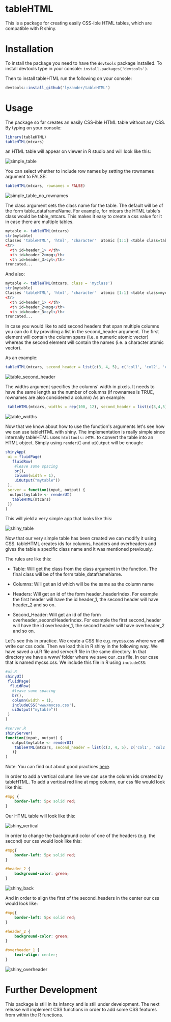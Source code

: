 # tableHTML

This is a package for creating easily CSS-ible HTML tables, which are compatible with R shiny.

# Installation

To install the package you need to have the `devtools` package installed. To install devtools type in your console: `install.packages('devtools')`.

Then to install tableHTML run the following on your console:

```R
devtools::install_github('lyzander/tableHTML')
```

# Usage

The package so far creates an easily CSS-ible HTML table without any CSS. By typing on your console:

```R
library(tableHTML)
tableHTML(mtcars)
```

an HTML table will appear on viewer in R studio and will look like this:

![simple_table](https://github.com/LyzandeR/tableHTML/blob/master/readme_files/simple_table.PNG)

You can select whether to include row names by setting the rownames argument to FALSE:

```R
tableHTML(mtcars, rownames = FALSE)
```

![simple_table_no_rownames](https://github.com/LyzandeR/tableHTML/blob/master/readme_files/table_no_rownames.PNG)

The class argument sets the class name for the table. The default will be of the form table_dataframeName. For example, for mtcars the HTML table's class would be table_mtcars. This makes it easy to create a css value for it in case there are multiple tables.

```R
mytable <- tableHTML(mtcars)
str(mytable)
Classes 'tableHTML', 'html', 'character'  atomic [1:1] <table class=table_mtcars border=1 style="border-collapse: collapse;">
<tr>
  <th id=header_1> </th>
  <th id=header_2>mpg</th>
  <th id=header_3>cyl</th>
truncated...
```
And also:

```R
mytable <- tableHTML(mtcars, class = 'myclass')
str(mytable)
Classes 'tableHTML', 'html', 'character'  atomic [1:1] <table class=myclass border=1 style="border-collapse: collapse;">
<tr>
  <th id=header_1> </th>
  <th id=header_2>mpg</th>
  <th id=header_3>cyl</th>
truncated...
```

In case you would like to add second headers that span multiple columns you can do it by providing a list in the second_header argument. The first element will contain the column spans (i.e. a numeric atomic vector) whereas the second element will contain the names (i.e. a character atomic vector).

As an example:

```R
tableHTML(mtcars, second_header = list(c(3, 4, 5), c('col1', 'col2', 'col3')))
```

![table_second_header](https://github.com/LyzandeR/tableHTML/blob/master/readme_files/table_second_headers.PNG)

The widths argument specifies the columns' width in pixels. It needs to have the same length as the number of columns (if rownames is TRUE, rownames are also considered a column) As an example:

```R
 tableHTML(mtcars, widths = rep(100, 12), second_header = list(c(3,4,5), c('col1', 'col2', 'col3')))
```
![table_widths]()


Now that we know about how to use the function's arguments let's see how we can use tableHTML with shiny. The implementation is really simple since internally tableHTML uses `htmltools::HTML` to convert the table into an HTML object. Simply using `renderUI` and `uiOutput` will be enough:

```R
shinyApp(
 ui = fluidPage(
   fluidRow(
    #leave some spacing
    br(),
    column(width = 1),
    uiOutput("mytable"))
 ), 
 server = function(input, output) {
  output$mytable <- renderUI( 
   tableHTML(mtcars)
 )}
)
```

This will yield a very simple app that looks like this:

![shiny_table](https://github.com/LyzandeR/tableHTML/blob/master/readme_files/Shiny_table.PNG)

Now that our very simple table has been created we can modify it using CSS. tableHTML creates ids for columns, headers and overheaders and gives the table a specific class name and it was mentioned previously.

The rules are like this:

* Table: Will get the class from the class argument in the function. The final class will be of the form table_dataframeName.

* Columns: Will get an id which will be the same as the column name

* Headers: Will get an id of the form header_headerIndex. For example the first header will have the id header_1, the second header will have header_2 and so on.

* Second_Header: Will get an id of the form overheader_secondHeaderIndex. For example the first second_header will have the id overheader_1, the second header will have overheader_2 and so on.

Let's see this in practice. We create a CSS file e.g. mycss.css where we will write our css code. Then we load this in R shiny in the following way. We have saved a ui.R file and server.R file in the same directory. In that directory we have a www/ folder where we save our .css file. In our case that is named mycss.css. We include this file in R using `includeCSS`:

```R
#ui.R
shinyUI(
 fluidPage(
  fluidRow(
   #leave some spacing
   br(),
   column(width = 1),
   includeCSS('www/mycss.css'),
   uiOutput("mytable"))
 )
)

#server.R
shinyServer(
function(input, output) {
   output$mytable <- renderUI( 
    tableHTML(mtcars, second_header = list(c(3, 4, 5), c('col1', 'col2', 'col3')))
   )}
)
```

Note: You can find out about good practices [here](http://shiny.rstudio.com/articles/css.html).

In order to add a vertical column line we can use the column ids created by tableHTML. To add a vertical red line at mpg column, our css file would look like this:

```CSS
#mpg {
	border-left: 5px solid red;
}
``` 

Our HTML table will look like this:

![shiny_vertical](https://github.com/LyzandeR/tableHTML/blob/master/readme_files/shiny_vertical_line.PNG)

In order to change the background color of one of the headers (e.g. the second) our css would look like this:

```CSS
#mpg{
	border-left: 5px solid red;
}

#header_2 {
	background-color: green;
}
``` 
![shiny_back](https://github.com/LyzandeR/tableHTML/blob/master/readme_files/shiny_header_color.PNG)


And in order to align the first of the second_headers in the center our css would look like:

```CSS
#mpg{
	border-left: 5px solid red;
}

#header_2 {
	background-color: green;
}

#overheader_1 {
	text-align: center;
}
``` 

![shiny_overheader](https://github.com/LyzandeR/tableHTML/blob/master/readme_files/shiny_overheader_center.PNG)

# Further Development

This package is still in its infancy and is still under development. The next release will implement CSS functions in order to add some CSS features from within the R functions.